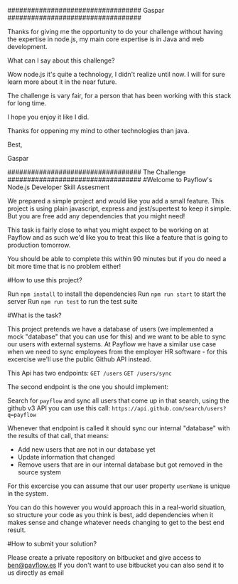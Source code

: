 ################################## Gaspar ##################################

Thanks for giving me the opportunity to do your challenge without having the expertise in node.js, my main core expertise is in Java and web development. 

What can I say about this challenge?

Wow node.js it's quite a technology, I didn't realize until now. I will for sure learn more about it in the near future.

The challenge is vary fair, for a person that has been working with this stack for long time.

I hope you enjoy it like I did.

Thanks for oppening my mind to other technologies than java.

Best,

Gaspar

##################################  The Challenge  ##################################
#Welcome to Payflow's Node.js Developer Skill Assesment

We prepared a simple project and would like you add a small feature.
This project is using plain javascript, express and jest/supertest to keep it simple.
But you are free add any dependencies that you might need!

This task is fairly close to what you might expect to be working on at Payflow and as such we'd like you to treat this like a feature that is going to production tomorrow.

You should be able to complete this within 90 minutes but if you do need a bit more time that is no problem either!

#How to use this project?

Run `npm install` to install the dependencies
Run `npm run start` to start the server
Run `npm run test` to run the test suite

#What is the task?

This project pretends we have a database of users (we implemented a mock "database" that you can use for this) and we want to be able to sync our users with external systems.
At Payflow we have a similar use case when we need to sync employees from the employer HR software - for this excercise we'll use the public Github API instead.

This Api has two endpoints:
`GET /users`
`GET /users/sync`

The second endpoint is the one you should implement:

Search for `payflow` and sync all users that come up in that search, using the github v3 API you can use this call: `https://api.github.com/search/users?q=payflow`

Whenever that endpoint is called it should sync our internal "database" with the results of that call, that means:
 - Add new users that are not in our database yet
 - Update information that changed
 - Remove users that are in our internal database but got removed in the source system

For this excercise you can assume that our user property `userName` is unique in the system.

You can do this however you would approach this in a real-world situation, so structure your code as you think is best, add dependencies when it makes sense and change whatever needs changing to get to the best end result.

#How to submit your solution?

Please create a private repository on bitbucket and give access to ben@payflow.es
If you don't want to use bitbucket you can also send it to us directly as email